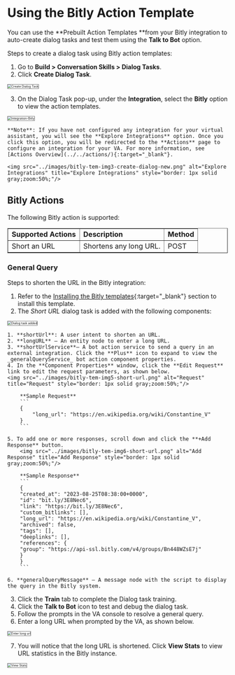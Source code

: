 # Using the Bitly Action Template

You can use the **Prebuilt Action Templates **from your Bitly integration to auto-create dialog tasks and test them using the **Talk to Bot** option.

Steps to create a dialog task using Bitly action templates:

1. Go to **Build > Conversation Skills > Dialog Tasks**.
2. Click **Create Dialog Task**.  
<img src="../images/bitly-tem-img1-create-dailog-task.png" alt="Create Dialog Task" title="Create Dialog Task" style="border: 1px solid gray;zoom:50%;"/>

3. On the Dialog Task pop-up, under the **Integration**, select the **Bitly** option to view the action templates.  
<img src="../images/bitly-action-img11-tem-img2.png" alt="Integration-Bitly" title="Integration-Bitly" style="border: 1px solid gray;zoom:50%;"/>  
  
    **Note**: If you have not configured any integration for your virtual assistant, you will see the **Explore Integrations** option. Once you click this option, you will be redirected to the **Actions** page to configure an integration for your VA. For more information, see [Actions Overview](../../actions/){:target="_blank"}.  

    <img src="../images/bitly-tem-img3-create-dialog-new.png" alt="Explore Integrations" title="Explore Integrations" style="border: 1px solid gray;zoom:50%;"/> 


## Bitly Actions 

The following Bitly action is supported:


<table border="1">
  <tr>
   <td><strong>Supported Actions</strong>
   </td>
   <td><strong>Description</strong>
   </td>
   <td><strong>Method</strong>
   </td>
  </tr>
  <tr>
   <td>Short an URL
   </td>
   <td>Shortens any long URL.
   </td>
   <td>POST
   </td>
  </tr>
</table>



### General Query 

Steps to shorten the URL in the Bitly integration:

1. Refer to the [Installing the Bitly templates](../configuring-the-bitly-action/#step-2-install-the-bitly-action-templates){:target="_blank"} section to install this template.
2. The _Short URL_ dialog task is added with the following components:  
<img src="../images/bitly-action-img12-tem-img4.png" alt="Dialog task added" title="Dialog task added" style="border: 1px solid gray;zoom:50%;"/> 

    1. **shortUrl**: A user intent to shorten an URL.
    2. **longURL** – An entity node to enter a long URL.
    3. **shortUrlService**– A bot action service to send a query in an external integration. Click the **Plus** icon to expand to view the _generalQueryService_ bot action component properties.
    4. In the **Component Properties** window, click the **Edit Request** link to edit the request parameters, as shown below.  
    <img src="../images/bitly-tem-img5-short-url.png" alt="Request" title="Request" style="border: 1px solid gray;zoom:50%;"/>  

        **Sample Request**
        ```
        {
            "long_url": "https://en.wikipedia.org/wiki/Constantine_V"
        }
        ```

    5. To add one or more responses, scroll down and click the **+Add Response** button.  
        <img src="../images/bitly-tem-img6-short-url.png" alt="Add Response" title="Add Response" style="border: 1px solid gray;zoom:50%;"/>  
          
        **Sample Response**
        ```
        {
        "created_at": "2023-08-25T08:38:00+0000",
        "id": "bit.ly/3E8Nec6",
        "link": "https://bit.ly/3E8Nec6",
        "custom_bitlinks": [],
        "long_url": "https://en.wikipedia.org/wiki/Constantine_V",
        "archived": false,
        "tags": [],
        "deeplinks": [],
        "references": {
        "group": "https://api-ssl.bitly.com/v4/groups/Bn448WZsE7j"
        }
        }
        ```

    6. **generalQueryMessage** – A message node with the script to display the query in the Bitly system.

3. Click the **Train** tab to complete the Dialog task training.
4. Click the **Talk to Bot** icon to test and debug the dialog task.
5. Follow the prompts in the VA console to resolve a general query.
6. Enter a long URL when prompted by the VA, as shown below.  
<img src="../images/bitly-tem-img7-short-url.png" alt="Enter long url" title="Enter long url" style="border: 1px solid gray;zoom:50%;"/>  

7. You will notice that the long URL is shortened. Click **View Stats** to view URL statistics in the Bitly instance.  
<img src="../images/bitly-tem-img8-short-url.png" alt="View Stats" title="View Stats" style="border: 1px solid gray;zoom:50%;"/>